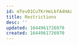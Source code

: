 ```yaml
---
id: mTev01CuTKrHeLbfA4HAc
title: Restrictions
desc: ''
updated: 1644961726970
created: 1644961726970
---
```


